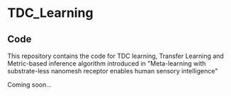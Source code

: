# TDC_Learning


## Code
This repository contains the code for TDC learning, Transfer Learning and Metric-based inference algorithm introduced in "Meta-learning with substrate-less nanomesh receptor enables human sensory intelligence"

Coming soon...


